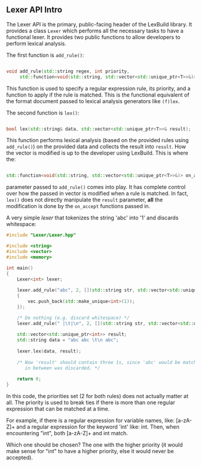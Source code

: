 ## Lexer API Intro

The Lexer API is the primary, public-facing header of the LexBuild library. It provides a class `Lexer` which performs all the necessary
tasks to have a functional lexer. It provides two public functions to allow developers to perform lexical analysis.

The first function is `add_rule()`:

```cpp

void add_rule(std::string regex, int priority,
	 std::function<void(std::string, std::vector<std::unique_ptr<T>>&)> on_accept);

```
This function is used to specify a regular expression rule, its priority, and a function to apply if the rule is matched. This is the
functional equivalent of the format document passed to lexical analysis generators like `(f)lex`.

The second function is `lex()`:

```cpp

bool lex(std::string& data, std::vector<std::unique_ptr<T>>& result);

```
This function performs lexical analysis (based on the provided rules using `add_rule()`) on the provided data and collects the result into
`result`. How the vector is modified is up to the developer using LexBuild. This is where the:

```cpp

std::function<void(std::string, std::vector<std::unique_ptr<T>>&)> on_accept

```

parameter passed to `add_rule()` comes into play. It has complete control over how the passed in vector is modified when a rule is matched.
In fact, `lex()` does not directly manipulate the `result` parameter, **all** the modification is done by the `on_accept` functions passed 
in.

A very simple *lexer* that tokenizes the string 'abc' into '1' and discards whitespace:

```cpp
#include "Lexer/Lexer.hpp"

#include <string>
#include <vector>
#include <memory>

int main()
{
    Lexer<int> lexer;
    
    lexer.add_rule("abc", 2, [](std::string str, std::vector<std::unique_ptr<int>>& vec) -> void
    {
        vec.push_back(std::make_unique<int>(1));
    });

    /* Do nothing (e.g. discard whitespace) */
    lexer.add_rule(" |\t|\n", 2, [](std::string str, std::vector<std::unique_ptr<int>>& vec) -> void {});
                
    std::vector<std::unique_ptr<int>> result;
    std::string data = "abc abc \t\n abc";
    
    lexer.lex(data, result);
    
    /* Now 'result' should contain three 1s, since 'abc' would be matched three times and all the whitespace
       in between was discarded. */
    
    return 0;
}

```

In this code, the priorities set (2 for both rules) does not actually matter at all. The priority is used to break ties
if there is more than one regular expression that can be matched at a time. 

For example, if there is a regular expression for variable names, like: [a-zA-Z]+ and a regular expression for the keyword
'int' like: int. Then, when encountering "int", both [a-zA-Z]+ and int match. 

Which one should be chosen? The one with the higher priority (it would make sense for "int" to have a higher priority, else it
would never be accepted). 

